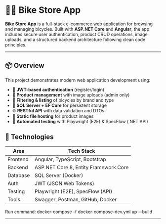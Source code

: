 # 🚴‍♂️ Bike Store App

**Bike Store App** is a full-stack e-commerce web application for browsing and managing bicycles. Built with **ASP.NET Core** and **Angular**, the app includes secure user authentication, product CRUD operations, image uploads, and a structured backend architecture following clean code principles.

---

## 📦 Overview

This project demonstrates modern web application development using:

- 🔐 **JWT-based authentication** (register/login)
- 🛒 **Product management** with image uploads (admin only)
- 📃 **Filtering & listing** of bicycles by brand and type
- 💾 **SQL Server + EF Core** for persistent storage
- 🌐 **RESTful API** with data validation and DTOs
- 📸 **Static file hosting** for product images
- 🧪 **Automated testing** with Playwright (E2E) & SpecFlow (.NET API)



## 🔧 Technologies

| Area       | Tech Stack                          |
|------------|--------------------------------------|
| Frontend   | Angular, TypeScript, Bootstrap       |
| Backend    | ASP.NET Core 8, Entity Framework Core |
| Database   | SQL Server (Docker)                  |
| Auth       | JWT (JSON Web Tokens)                |
| Testing    | Playwright (E2E), SpecFlow (API)     |
| Tools      | Swagger, Postman, GitHub, Docker     |

Run command: docker-compose -f docker-compose-dev.yml up --build


---
